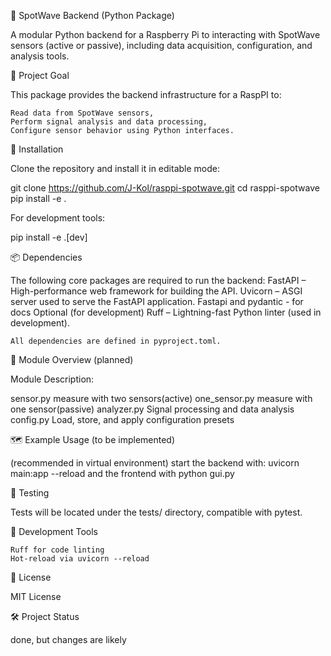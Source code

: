 📡 SpotWave Backend (Python Package)

A modular Python backend for a Raspberry Pi to interacting with SpotWave sensors (active or passive), including data acquisition, configuration, and analysis tools.


🧭 Project Goal

This package provides the backend infrastructure for a RaspPI to:

    Read data from SpotWave sensors,
    Perform signal analysis and data processing,
    Configure sensor behavior using Python interfaces.


🔧 Installation

Clone the repository and install it in editable mode:

git clone https://github.com/J-Kol/rasppi-spotwave.git
cd rasppi-spotwave
pip install -e .

For development tools:

pip install -e .[dev]

📦 Dependencies

The following core packages are required to run the backend:
    FastAPI – High-performance web framework for building the API.
    Uvicorn – ASGI server used to serve the FastAPI application.
    Fastapi and pydantic - for docs
Optional (for development)
    Ruff – Lightning-fast Python linter (used in development).

    All dependencies are defined in pyproject.toml.


🧩 Module Overview (planned)

Module  Description:

sensor.py	measure with two sensors(active)
one_sensor.py measure with one sensor(passive)
analyzer.py	Signal processing and data analysis
config.py	Load, store, and apply configuration presets


🗺️ Example Usage (to be implemented)

(recommended in virtual environment)
start the backend with:
    uvicorn main:app --reload
and the frontend with python gui.py

🧪 Testing

Tests will be located under the tests/ directory, compatible with pytest.


🔧 Development Tools

    Ruff for code linting
    Hot-reload via uvicorn --reload


📄 License

MIT License


🛠 Project Status

done, but changes are likely
